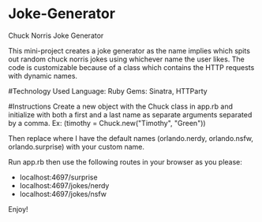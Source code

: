 # Joke-Generator
Chuck Norris Joke Generator

This mini-project creates a joke generator as the name implies which spits out random chuck norris jokes using whichever name the user likes. The code is customizable because of a class which contains the HTTP requests with dynamic names.

#Technology Used
Language: Ruby
Gems: Sinatra, HTTParty

#Instructions
Create a new object with the Chuck class in app.rb and initialize with both a first and a last name as separate arguments separated by a comma. Ex: (timothy = Chuck.new("Timothy", "Green"))

Then replace where I have the default names (orlando.nerdy, orlando.nsfw, orlando.surprise) with your custom name.

Run app.rb then use the following routes in your browser as you please:
<ul>
  <li>localhost:4697/surprise</li>
  <li>localhost:4697/jokes/nerdy</li>
  <li>localhost:4697/jokes/nsfw</li>
</ul>

Enjoy!
